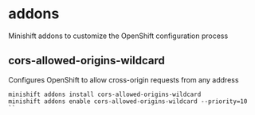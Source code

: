 addons
===========

Minishift addons to customize the OpenShift configuration process

## cors-allowed-origins-wildcard

Configures OpenShift to allow cross-origin requests from any address

```
minishift addons install cors-allowed-origins-wildcard
minishift addons enable cors-allowed-origins-wildcard --priority=10
`` 
